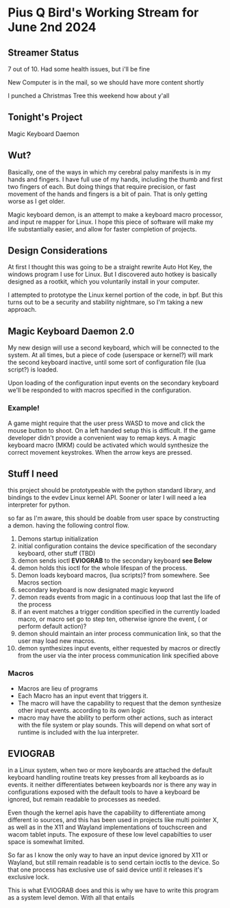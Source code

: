 # Pius Q Bird's Working Stream for June 2nd 2024

## Streamer Status

7 out of 10. Had some health issues, but i'll be fine

New Computer is in the mail, so we should have more content shortly

I punched a Christmas Tree this weekend how about y'all

## Tonight's Project

Magic Keyboard Daemon

## Wut?

Basically, one of the ways in which my cerebral palsy manifests is in my hands and fingers. I have full use of my hands, including the thumb and first two fingers of each. But doing things that require precision, or fast movement of the hands and fingers is a bit of pain. That is only getting worse as I get older.

Magic keyboard demon, is an attempt to make a keyboard macro processor, and input re mapper for Linux. I hope this piece of software will make my life substantially easier, and allow for faster completion of projects.

## Design Considerations

At first I thought this was going to be a straight rewrite Auto Hot Key, the windows program I use for Linux. But I discovered auto hotkey is basically designed as a rootkit, which you voluntarily install in your computer.

I attempted to prototype the Linux kernel portion of the code, in bpf. But this turns out to be a security and stability nightmare, so I'm taking a new approach.

## Magic Keyboard Daemon 2.0

My new design will use a second keyboard, which will be connected to the system. At all times, but a piece of code (userspace or kernel?) will mark the second keyboard inactive, until some sort of configuration file (lua script?) is loaded.

Upon loading of the configuration input events on the secondary keyboard we'll be responded to with macros specified in the configuration.

### Example!

A game might require that the user press WASD to move and click the mouse button to shoot. On a left handed setup this is difficult. If the game developer didn't provide a convenient way to remap keys. A magic keyboard macro (MKM) could be activated which would synthesize the correct movement keystrokes. When the arrow keys are pressed.

## Stuff I need

this project should be prototypeable with the python standard library, and bindings to the evdev Linux kernel API. Sooner or later I will need a lea interpreter for python.

so far as I'm aware, this should be doable from user space by constructing a demon. having the following control flow.

 1. Demons startup initialization
 2. initial configuration contains the device specification of the secondary keyboard, other stuff (TBD)
 3. demon sends ioctl **EVIOGRAB** to the secondary keyboard **see Below**
 4. demon holds this ioctl for the whole lifespan of the process.
 5. Demon loads keyboard macros, (lua scripts)? from somewhere. See Macros section
 6. secondary keyboard is now designated magic keyword
 7. demon reads events from magic in a continuous loop that last the life of the process
 8. if an event matches a trigger condition specified in the currently loaded macro, or macro set go to step ten, otherwise ignore the event, ( or perform default action)?
 9. demon should maintain an inter process communication link, so that the user may load new macros.
10. demon synthesizes input events, either requested by macros or directly from the user via the inter process communication link specified above

### Macros

* Macros are lieu of programs
* Each Macro has an input event that triggers it.
* The macro will have the capability to request that the demon synthesize other input events. according to its own logic
* macro may have the ability to perform other actions, such as interact with the file system or play sounds. This will depend on what sort of runtime is included with the lua interpreter.

## EVIOGRAB 

  in a Linux system, when two or more keyboards are attached the default keyboard  handling routine treats key presses from all keyboards as io events.   it neither differentiates between keyboards  nor is there any way  in configurations exposed  with the default tools to  have a keyboard  be ignored, but remain readable to processes  as needed.

 Even though the  kernel apis have the capability to differentiate  among different io sources, and this has been used in projects like multi pointer X, as well as in the X11 and Wayland implementations of touchscreen and wacom tablet inputs. The exposure of these low level capabilties to user space is somewhat limited.

 So far as I know the only way to have an input device ignored by X11 or Wayland, but still remain readable is to send certain ioctls  to the device. So that one process has exclusive use of  said device  until it releases it's exclusive lock.

 This is what EVIOGRAB  does and this is why we have to  write this program as a system level demon. With all that entails